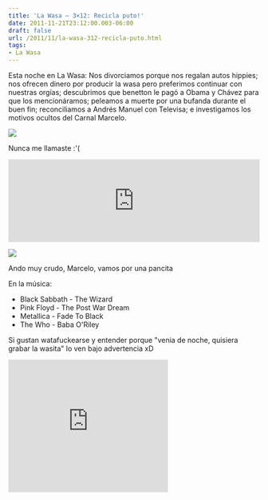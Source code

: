 ```yaml
---
title: 'La Wasa – 3×12: Recicla puto!'
date: 2011-11-21T23:12:00.003-06:00
draft: false
url: /2011/11/la-wasa-312-recicla-puto.html
tags: 
- La Wasa
---
```


Esta noche en La Wasa: Nos divorciamos porque nos regalan autos hippies; nos ofrecen dinero por producir la wasa pero preferimos continuar con nuestras orgías; descubrimos que benetton le pagó a Obama y Chávez para que los mencionáramos; peleamos a muerte por una bufanda durante el buen fin; reconciliamos a Andrés Manuel con Televisa; e investigamos los motivos ocultos del Carnal Marcelo.  
  

[![](http://4.bp.blogspot.com/-Pw1emIW4fJw/UVNXmmYpJPI/AAAAAAAAHIM/T_nTDKij_J8/s320/United-Colors-of-Benetton-Unhate-Posters-1.jpg)](http://4.bp.blogspot.com/-Pw1emIW4fJw/UVNXmmYpJPI/AAAAAAAAHIM/T_nTDKij_J8/s1600/United-Colors-of-Benetton-Unhate-Posters-1.jpg)

Nunca me llamaste :'(

  
<iframe frameborder="no" height="166" scrolling="no" src="http://w.soundcloud.com/player/?url=http%3A%2F%2Fapi.soundcloud.com%2Ftracks%2F85216694&amp;show_artwork=true" width="100%"></iframe>  

[![](http://3.bp.blogspot.com/-d_k4GcZMzzg/UVNXVXACUyI/AAAAAAAAHGo/neTof2yC9pg/s1600/AMLO-y-Ebrard.jpg)](http://3.bp.blogspot.com/-d_k4GcZMzzg/UVNXVXACUyI/AAAAAAAAHGo/neTof2yC9pg/s1600/AMLO-y-Ebrard.jpg)

Ando muy crudo, Marcelo, vamos por una pancita

  
En la música:  

*   Black Sabbath - The Wizard
*   Pink Floyd - The Post War Dream
*   Metallica - Fade To Black
*   The Who - Baba O'Riley

Si gustan watafuckearse y entender porque "venia de noche, quisiera grabar la wasita" lo ven bajo advertencia xD  
  

<object class="BLOGGER-youtube-video" classid="clsid:D27CDB6E-AE6D-11cf-96B8-444553540000" codebase="http://download.macromedia.com/pub/shockwave/cabs/flash/swflash.cab#version=6,0,40,0" data-thumbnail-src="http://1.gvt0.com/vi/693m7iCh-TE/0.jpg" height="266" width="320">
<param name="movie" value="http://www.youtube.com/v/693m7iCh-TE&amp;fs=1&amp;source=uds">
<param name="bgcolor" value="#FFFFFF">
<embed width="320" height="266" src="http://www.youtube.com/v/693m7iCh-TE&amp;fs=1&amp;source=uds" type="application/x-shockwave-flash">
</object>
